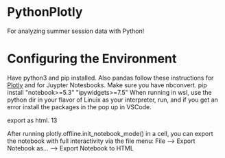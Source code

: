 # PythonPlotly

For analyzing summer session data with Python!

# Configuring the Environment

Have python3 and pip installed.
Also pandas
follow these instructions for [Plotly](https://plotly.com/python/getting-started/#start-plotting-online) and for Juypter Notesbooks.
Make sure you have nbconvert.
pip install "notebook>=5.3" "ipywidgets>=7.5"
When running in wsl, use the python dir in your flavor of Linuix as your interpreter, run, and if you get an error install the packages in the pop up in VSCode.

export as html.
13

After running plotly.offline.init_notebook_mode() in a cell, you can export the notebook with full interactivity via the file menu: File --> Export Notebook as... --> Export Notebook to HTML
